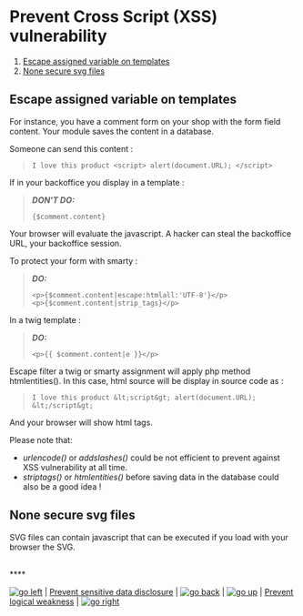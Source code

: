 # Prevent Cross Script (XSS) vulnerability 

1. [Escape assigned variable on templates](#escape-assigned-variable-on-templates)
2. [None secure svg files](#none-secure-svg-files)

## Escape assigned variable on templates

For instance, you have a comment form on your shop with the form field content.
Your module saves the content in a database.

Someone can send this content :

> ```
> I love this product <script> alert(document.URL); </script>
> ```

If in your backoffice you display in a template :

> ***DON'T DO:***
> ```
> {$comment.content}
> ```

Your browser will evaluate the javascript. A hacker can steal the backoffice URL, your backoffice session.

To protect your form with smarty :

> ***DO:***
> ```
> <p>{$comment.content|escape:htmlall:'UTF-8'}</p>
> <p>{$comment.content|strip_tags}</p>
> ```

In a twig template :

> ***DO:***
> ```
> <p>{{ $comment.content|e }}</p>
> ```

Escape filter a twig or smarty assignment will apply php method htmlentities(). In this case, html source will be display in source code as :

> ```
> I love this product &lt;script&gt; alert(document.URL); &lt;/script&gt;
> ```

And your browser will show html tags.

Please note that:
- *urlencode()* or *addslashes()* could be not efficient to prevent against XSS vulnerability at all time.
- *striptags()* or *htmlentities()* before saving data in the database could also be a good idea !

## None secure svg files

SVG files can contain javascript that can be executed if you load with your browser the SVG. 

<br>
****
<br>

[![go left](/images/resized/left-arrow-9133251.png)](/security-advisories/kb/sensitive_data_disclosure.html) | [Prevent sensitive data disclosure](/sensitive_data_disclosure.md) | [![go back](/images/resized/back-to-menu-arrow-9121722.png)](/security-advisories/kb/index.html) | [![go up](/images/resized/up-arrow-1767592-1502496.png)](#prevent-cross-script-xss-vulnerability) | [Prevent logical weakness](/logical_weakness.md) | [![go right](/images/resized/right-arrow.png)](/security-advisories/kb/logical_weakness.html)